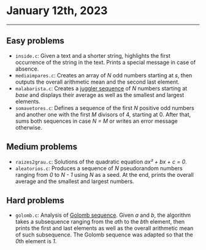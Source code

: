 # January 12th, 2023

---

## Easy problems

- `inside.c`: Given a text and a shorter string, highlights the first occurrence of the string in the text. Prints a special message in case of absence.
- `mediaimpares.c`: Creates an array of _N_ odd numbers starting at *s*, then outputs the overall arithmetic mean and the second last element.
- `malabarista.c`: Creates a [juggler sequence](https://en.wikipedia.org/wiki/Juggler_sequence) of _N_ numbers starting at _base_ and displays their average as well as the smallest and largest elements.
- `somavetores.c`: Defines a sequence of the first _N_ positive odd numbers and another one with the first _M_ divisors of 4, starting at 0. After that, sums both sequences in case *N = M* or writes an error message otherwise.


## Medium problems

- `raizes2grau.c`: Solutions of the quadratic equation *ax² + bx + c = 0*.
- `aleatorios.c`: Produces a sequence of _N_ pseudorandom numbers ranging from _0_ to _N - 1_ using _N_ as a seed. At the end, prints the overall average and the smallest and largest numbers.


## Hard problems

- `golomb.c`: Analysis of [Golomb sequence](https://en.wikipedia.org/wiki/Golomb_sequence). Given _a_ and _b_, the algorithm takes a subsequence ranging from the *a*th to the *b*th element, then prints the first and last elements as well as the overall arithmetic mean of such subsequence. The Golomb sequence was adapted so that the *0*th element is *1*.
